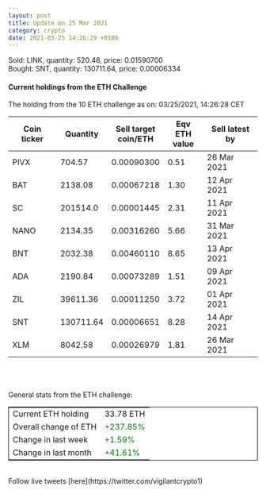 ```yaml
---
layout: post
title: Update on 25 Mar 2021
category: crypto
date: 2021-03-25 14:26:29 +0100
---
```

<!-- Global site tag (gtag.js) - Google Analytics -->
<script async src="https://www.googletagmanager.com/gtag/js?id=UA-103831149-5"></script>
<script>
  window.dataLayer = window.dataLayer || [];
  function gtag(){dataLayer.push(arguments);}
  gtag('js', new Date());

  gtag('config', 'UA-103831149-5');
</script>
Sold: LINK, quantity:       520.48, price:   0.01590700<br>Bought: SNT, quantity:    130711.64, price:   0.00006334<br>

#### Current holdings from the ETH Challenge

The holding from the 10 ETH challenge as on: 03/25/2021, 14:26:28 CET

|Coin ticker|Quantity|Sell target<br>coin/ETH|Eqv ETH<br>value|Sell latest by|
|-----------|--------|-----------|-----------|--------------|
PIVX|704.57|  0.00090300|0.51|26 Mar 2021|
BAT|2138.08|  0.00067218|1.30|12 Apr 2021|
SC|201514.0|  0.00001445|2.31|11 Apr 2021|
NANO|2134.35|  0.00316260|5.66|31 Mar 2021|
BNT|2032.38|  0.00460110|8.65|13 Apr 2021|
ADA|2190.84|  0.00073289|1.51|09 Apr 2021|
ZIL|39611.36|  0.00011250|3.72|01 Apr 2021|
SNT|130711.64|  0.00006651|8.28|14 Apr 2021|
XLM|8042.58|  0.00026979|1.81|26 Mar 2021|

<br>
<br>
<br>
General stats from the ETH challenge:

<table style="border:1px solid black;margin-left:auto;margin-right:auto;">
	<tbody>
	<tr>
		<td>Current ETH holding</td>
		<td>     33.78 ETH</td>
	</tr>
	<tr>
		<td>Overall change of ETH</td>
		<td><font color="green">+237.85%</font></td>
	</tr>
	<tr>
		<td>Change in last week</td>
		<td><font color="green">+1.59%</font></td>
	</tr>
	<tr>
		<td>Change in last month</td>
		<td><font color="green">+41.61%</font></td>
	</tr>
	</tbody>
</table>

<br>
Follow live tweets [here](https://twitter.com/vigilantcrypto1)
<br>
<br>